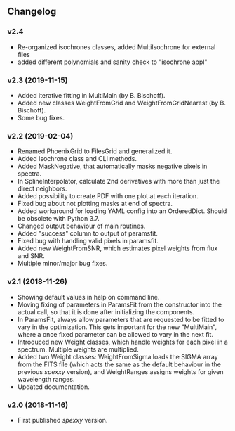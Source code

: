 ## Changelog

### v2.4
* Re-organized isochrones classes, added MultiIsochrone for external files
* added different polynomials and sanity check to "isochrone appl"

### v2.3 (2019-11-15)
* Added iterative fitting in MultiMain (by B. Bischoff).
* Added new classes WeightFromGrid and WeightFromGridNearest (by B. Bischoff).
* Some bug fixes.

### v2.2 (2019-02-04)
* Renamed PhoenixGrid to FilesGrid and generalized it.
* Added Isochrone class and CLI methods.
* Added MaskNegative, that automatically masks negative pixels in spectra.
* In SplineInterpolator, calculate 2nd derivatives with more than just the direct neighbors.
* Added possibility to create PDF with one plot at each iteration. 
* Fixed bug about not plotting masks at end of spectra. 
* Added workaround for loading YAML config into an OrderedDict. Should be obsolete with Python 3.7.
* Changed output behaviour of main routines.
* Added "success" column to output of paramsfit.
* Fixed bug with handling valid pixels in paramsfit.
* Added new WeightFromSNR, which estimates pixel weights from flux and SNR.
* Multiple minor/major bug fixes.

### v2.1 (2018-11-26)
* Showing default values in help on command line.
* Moving fixing of parameters in ParamsFit from the constructor into the actual call, so that it is done after
  initializing the components.
* In ParamsFit, always allow parameters that are requested to be fitted to vary in the optimization. This gets important
  for the new "MultiMain", where a once fixed parameter can be allowed to vary in the next fit.
* Introduced new Weight classes, which handle weights for each pixel in a spectrum. Multiple weights are multiplied.
* Added two Weight classes: WeightFromSigma loads the SIGMA array from the FITS file (which acts the same as the
  default behaviour in the previous *spexxy* version), and WeightRanges assigns weights for given wavelength ranges.
* Updated documentation.

### v2.0 (2018-11-16)
* First published *spexxy* version.
